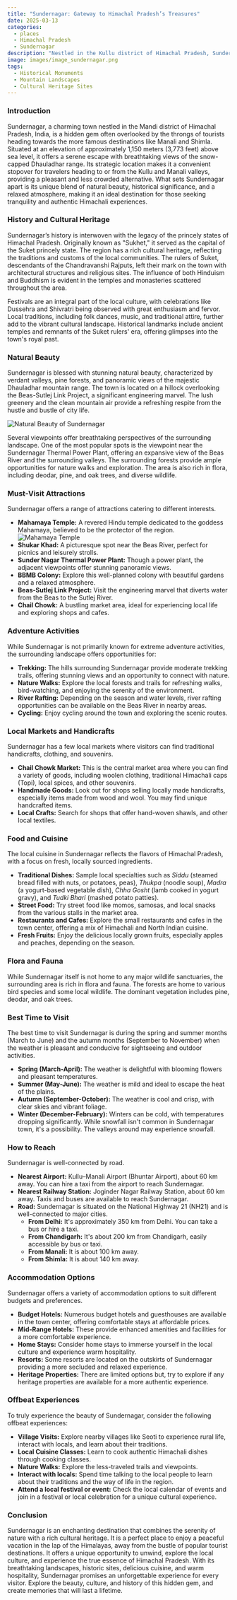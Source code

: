 ```yaml
---
title: "Sundernagar: Gateway to Himachal Pradesh’s Treasures"
date: 2025-03-13
categories:
  - places
  - Himachal Pradesh
  - Sundernagar
description: "Nestled in the Kullu district of Himachal Pradesh, Sundernagar serves as a vibrant gateway to some of India's most sought-after destinations. Known for its natural beauty and strategic location, Sundernagar is a hub for adventure seekers heading towards Manali and Leh-Ladakh. The town offers a perfect blend of cultural heritage and outdoor activities, making it a must-visit stop for travelers exploring the region."
image: images/image_sundernagar.png
tags: 
  - Historical Monuments
  - Mountain Landscapes
  - Cultural Heritage Sites
---
```



### **Introduction**

Sundernagar, a charming town nestled in the Mandi district of Himachal Pradesh, India, is a hidden gem often overlooked by the throngs of tourists heading towards the more famous destinations like Manali and Shimla. Situated at an elevation of approximately 1,150 meters (3,773 feet) above sea level, it offers a serene escape with breathtaking views of the snow-capped Dhauladhar range. Its strategic location makes it a convenient stopover for travelers heading to or from the Kullu and Manali valleys, providing a pleasant and less crowded alternative. What sets Sundernagar apart is its unique blend of natural beauty, historical significance, and a relaxed atmosphere, making it an ideal destination for those seeking tranquility and authentic Himachali experiences.

### **History and Cultural Heritage**

Sundernagar’s history is interwoven with the legacy of the princely states of Himachal Pradesh. Originally known as "Sukhet," it served as the capital of the Suket princely state. The region has a rich cultural heritage, reflecting the traditions and customs of the local communities. The rulers of Suket, descendants of the Chandravanshi Rajputs, left their mark on the town with architectural structures and religious sites. The influence of both Hinduism and Buddhism is evident in the temples and monasteries scattered throughout the area.

Festivals are an integral part of the local culture, with celebrations like Dussehra and Shivratri being observed with great enthusiasm and fervor. Local traditions, including folk dances, music, and traditional attire, further add to the vibrant cultural landscape. Historical landmarks include ancient temples and remnants of the Suket rulers' era, offering glimpses into the town's royal past.

### **Natural Beauty**

Sundernagar is blessed with stunning natural beauty, characterized by verdant valleys, pine forests, and panoramic views of the majestic Dhauladhar mountain range. The town is located on a hillock overlooking the Beas-Sutlej Link Project, a significant engineering marvel. The lush greenery and the clean mountain air provide a refreshing respite from the hustle and bustle of city life.

<img src="placeholder_image_natural_beauty_sundernagar.jpg" alt="Natural Beauty of Sundernagar">

Several viewpoints offer breathtaking perspectives of the surrounding landscape. One of the most popular spots is the viewpoint near the Sundernagar Thermal Power Plant, offering an expansive view of the Beas River and the surrounding valleys. The surrounding forests provide ample opportunities for nature walks and exploration. The area is also rich in flora, including deodar, pine, and oak trees, and diverse wildlife.

### **Must-Visit Attractions**

Sundernagar offers a range of attractions catering to different interests.

*   **Mahamaya Temple:** A revered Hindu temple dedicated to the goddess Mahamaya, believed to be the protector of the region. <img src="placeholder_image_mahamaya_temple.jpg" alt="Mahamaya Temple">
*   **Shukar Khad:** A picturesque spot near the Beas River, perfect for picnics and leisurely strolls.
*   **Sunder Nagar Thermal Power Plant:** Though a power plant, the adjacent viewpoints offer stunning panoramic views.
*   **BBMB Colony:** Explore this well-planned colony with beautiful gardens and a relaxed atmosphere.
*   **Beas-Sutlej Link Project:** Visit the engineering marvel that diverts water from the Beas to the Sutlej River.
*   **Chail Chowk:** A bustling market area, ideal for experiencing local life and exploring shops and cafes.

### **Adventure Activities**

While Sundernagar is not primarily known for extreme adventure activities, the surrounding landscape offers opportunities for:

*   **Trekking:** The hills surrounding Sundernagar provide moderate trekking trails, offering stunning views and an opportunity to connect with nature.
*   **Nature Walks:** Explore the local forests and trails for refreshing walks, bird-watching, and enjoying the serenity of the environment.
*   **River Rafting:** Depending on the season and water levels, river rafting opportunities can be available on the Beas River in nearby areas.
*   **Cycling:** Enjoy cycling around the town and exploring the scenic routes.

### **Local Markets and Handicrafts**

Sundernagar has a few local markets where visitors can find traditional handicrafts, clothing, and souvenirs.

*   **Chail Chowk Market:** This is the central market area where you can find a variety of goods, including woolen clothing, traditional Himachali caps (Topi), local spices, and other souvenirs.
*   **Handmade Goods:** Look out for shops selling locally made handicrafts, especially items made from wood and wool. You may find unique handcrafted items.
*   **Local Crafts:** Search for shops that offer hand-woven shawls, and other local textiles.

### **Food and Cuisine**

The local cuisine in Sundernagar reflects the flavors of Himachal Pradesh, with a focus on fresh, locally sourced ingredients.

*   **Traditional Dishes:** Sample local specialties such as *Siddu* (steamed bread filled with nuts, or potatoes, peas), *Thukpa* (noodle soup), *Madra* (a yogurt-based vegetable dish), *Chha Gosht* (lamb cooked in yogurt gravy), and *Tudki Bhari* (mashed potato patties).
*   **Street Food:** Try street food like momos, samosas, and local snacks from the various stalls in the market area.
*   **Restaurants and Cafes:** Explore the small restaurants and cafes in the town center, offering a mix of Himachali and North Indian cuisine.
*   **Fresh Fruits:** Enjoy the delicious locally grown fruits, especially apples and peaches, depending on the season.

### **Flora and Fauna**

While Sundernagar itself is not home to any major wildlife sanctuaries, the surrounding area is rich in flora and fauna. The forests are home to various bird species and some local wildlife. The dominant vegetation includes pine, deodar, and oak trees.

### **Best Time to Visit**

The best time to visit Sundernagar is during the spring and summer months (March to June) and the autumn months (September to November) when the weather is pleasant and conducive for sightseeing and outdoor activities.

*   **Spring (March-April):** The weather is delightful with blooming flowers and pleasant temperatures.
*   **Summer (May-June):** The weather is mild and ideal to escape the heat of the plains.
*   **Autumn (September-October):** The weather is cool and crisp, with clear skies and vibrant foliage.
*   **Winter (December-February):** Winters can be cold, with temperatures dropping significantly. While snowfall isn't common in Sundernagar town, it's a possibility. The valleys around may experience snowfall.

### **How to Reach**

Sundernagar is well-connected by road.

*   **Nearest Airport:** Kullu–Manali Airport (Bhuntar Airport), about 60 km away. You can hire a taxi from the airport to reach Sundernagar.
*   **Nearest Railway Station:** Joginder Nagar Railway Station, about 60 km away. Taxis and buses are available to reach Sundernagar.
*   **Road:** Sundernagar is situated on the National Highway 21 (NH21) and is well-connected to major cities.
    *   **From Delhi:** It's approximately 350 km from Delhi. You can take a bus or hire a taxi.
    *   **From Chandigarh:** It's about 200 km from Chandigarh, easily accessible by bus or taxi.
    *   **From Manali:** It is about 100 km away.
    *   **From Shimla:** It is about 140 km away.

### **Accommodation Options**

Sundernagar offers a variety of accommodation options to suit different budgets and preferences.

*   **Budget Hotels:** Numerous budget hotels and guesthouses are available in the town center, offering comfortable stays at affordable prices.
*   **Mid-Range Hotels:** These provide enhanced amenities and facilities for a more comfortable experience.
*   **Home Stays:** Consider home stays to immerse yourself in the local culture and experience warm hospitality.
*   **Resorts:** Some resorts are located on the outskirts of Sundernagar providing a more secluded and relaxed experience.
*   **Heritage Properties:** There are limited options but, try to explore if any heritage properties are available for a more authentic experience.

### **Offbeat Experiences**

To truly experience the beauty of Sundernagar, consider the following offbeat experiences:

*   **Village Visits:** Explore nearby villages like Seoti to experience rural life, interact with locals, and learn about their traditions.
*   **Local Cuisine Classes:** Learn to cook authentic Himachali dishes through cooking classes.
*   **Nature Walks:** Explore the less-traveled trails and viewpoints.
*   **Interact with locals:** Spend time talking to the local people to learn about their traditions and the way of life in the region.
*   **Attend a local festival or event:** Check the local calendar of events and join in a festival or local celebration for a unique cultural experience.

### **Conclusion**

Sundernagar is an enchanting destination that combines the serenity of nature with a rich cultural heritage. It is a perfect place to enjoy a peaceful vacation in the lap of the Himalayas, away from the bustle of popular tourist destinations. It offers a unique opportunity to unwind, explore the local culture, and experience the true essence of Himachal Pradesh. With its breathtaking landscapes, historic sites, delicious cuisine, and warm hospitality, Sundernagar promises an unforgettable experience for every visitor. Explore the beauty, culture, and history of this hidden gem, and create memories that will last a lifetime.



